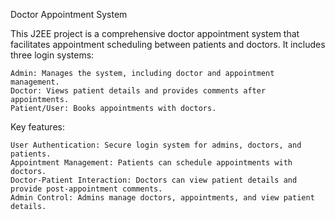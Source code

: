 Doctor Appointment System

This J2EE project is a comprehensive doctor appointment system that facilitates appointment scheduling between patients and doctors. It includes three login systems:

    Admin: Manages the system, including doctor and appointment management.
    Doctor: Views patient details and provides comments after appointments.
    Patient/User: Books appointments with doctors.

Key features:

    User Authentication: Secure login system for admins, doctors, and patients.
    Appointment Management: Patients can schedule appointments with doctors.
    Doctor-Patient Interaction: Doctors can view patient details and provide post-appointment comments.
    Admin Control: Admins manage doctors, appointments, and view patient details.
